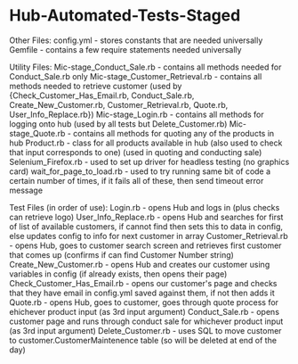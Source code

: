# Hub-Automated-Tests-Staged

Other Files:
config.yml - stores constants that are needed universally
Gemfile - contains a few require statements needed universally

Utility Files:
Mic-stage_Conduct_Sale.rb - contains all methods needed for Conduct_Sale.rb only
Mic-stage_Customer_Retrieval.rb - contains all methods needed to retrieve customer (used by {Check_Customer_Has_Email.rb, Conduct_Sale.rb, Create_New_Customer.rb, Customer_Retrieval.rb, Quote.rb, User_Info_Replace.rb})
Mic-stage_Login.rb - contains all methods for logging onto hub (used by all tests but Delete_Customer.rb)
Mic-stage_Quote.rb - contains all methods for quoting any of the products in hub
Product.rb - class for all products available in hub (also used to check that input corresponds to one) (used in quoting and conducting sale)
Selenium_Firefox.rb - used to set up driver for headless testing (no graphics card)
wait_for_page_to_load.rb - used to try running same bit of code a certain number of times, if it fails all of these, then send timeout error message

Test Files (in order of use):
Login.rb - opens Hub and logs in (plus checks can retrieve logo)
User_Info_Replace.rb - opens Hub and searches for first of list of available customers, if cannot find then sets this to data in config, else updates config to info for next customer in array
Customer_Retrieval.rb - opens Hub, goes to customer search screen and retrieves first customer that comes up (confirms if can find Customer Number string)
Create_New_Customer.rb - opens Hub and creates our customer using variables in config (if already exists, then opens their page)
Check_Customer_Has_Email.rb - opens our customer's page and checks that they have email in config.yml saved against them, if not then adds it
Quote.rb - opens Hub, goes to customer, goes through quote process for ehichever product input (as 3rd input argument)
Conduct_Sale.rb - opens customer page and runs through conduct sale for whichever product input (as 3rd input argument)
Delete_Customer.rb - uses SQL to move customer to customer.CustomerMaintenence table (so will be deleted at end of the day)